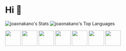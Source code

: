 # Hi 👋
          
![joaonakano's Stats](https://github-readme-stats.vercel.app/api?username=joaonakano&theme=tokyonight&show_icons=true&hide_border=false&count_private=true)
![joaonakano's Top Languages](https://github-readme-stats.vercel.app/api/top-langs/?username=joaonakano&theme=tokyonight&show_icons=true&hide_border=false&layout=compact)

<img src="https://cdn.jsdelivr.net/gh/devicons/devicon/icons/bash/bash-original.svg" height="50px"/> <img src="https://cdn.jsdelivr.net/gh/devicons/devicon/icons/cplusplus/cplusplus-original.svg" height="50px"/> <img src="https://cdn.jsdelivr.net/gh/devicons/devicon/icons/css3/css3-original.svg" height="50px"/> <img src="https://cdn.jsdelivr.net/gh/devicons/devicon/icons/html5/html5-original.svg" height="50px"/> <img src="https://cdn.jsdelivr.net/gh/devicons/devicon/icons/linux/linux-original.svg" height="50px"/> <img src="https://cdn.jsdelivr.net/gh/devicons/devicon/icons/numpy/numpy-original.svg" height="50px"/> <img src="https://cdn.jsdelivr.net/gh/devicons/devicon/icons/python/python-original.svg" height="50px"/>
